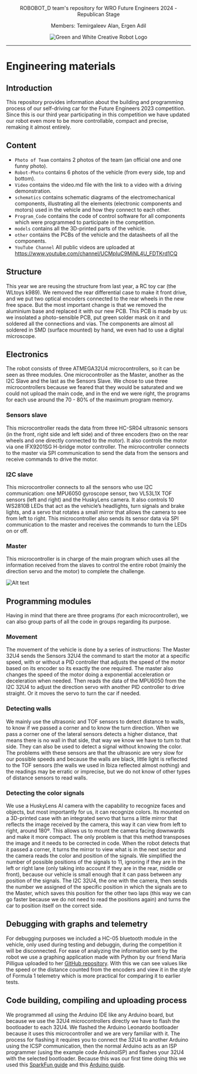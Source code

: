 <div align=center>
 ROBOBOT_D team's repository for WRO Future Engineers 2024 - Republican Stage
 
 Members: Temirgaleev Alan, Ergen Adil

 ![Green and White Creative Robot Logo](https://github.com/user-attachments/assets/85363e8c-e6a4-487a-b768-3a5f3a600cf6)

</div>

***



Engineering materials
====
## Introduction

This repository provides information about the building and programming process of our self-driving car for the Future Engineers 2023 competition. Since this is our third year participating in this competition we have updated our robot even more to be more controllable, compact and precise, remaking it almost entirely.

## Content

* `Photo of Team` contains 2 photos of the team (an official one and one funny photo).
* `Robot-Photo` contains 6 photos of the vehicle (from every side, top and bottom).
* `Video` contains the video.md file with the link to a video with a driving demonstration.
* `schematics` contains schematic diagrams of the electromechanical components, illustrating all the elements (electronic components and motors) used in the vehicle and how they connect to each other.
* `Program_Code` contains the code of control software for all components which were programmed to participate in the competition.
* `models` contains all the 3D-printed parts of the vehicle. 
* `other` contains the PCBs of the vehicle and the datasheets of all the components.
* `YouTube Channel` All public videos are uploaded at https://www.youtube.com/channel/UCMpIuC9MiNL4U_FDTKrd1CQ

## Structure

This year we are reusing the structure from last year, a RC toy car (the WLtoys k989). We removed the rear differential case to make it front drive, and we put two optical encoders connected to the rear wheels in the new free space.
But the most important change is that we removed the aluminium base and replaced it with our new PCB. This PCB is made by us: we insolated a photo-sensible PCB, put green solder mask on it and soldered all the connections and vias. The components are almost all soldered in SMD (surface mounted) by hand, we even had to use a digital microscope.

## Electronics

The robot consists of three ATMEGA32U4 microcontrollers, so it can be seen as three modules. One microcontroller as the Master, another as the I2C Slave and the last as the Sensors Slave. We chose to use three microcontrollers because we feared that they would be saturated and we could not upload the main code, and in the end we were right, the programs for each use around the 70 - 80% of the maximum program memory.

### Sensors slave

This microcontroller reads the data from three HC-SR04 ultrasonic sensors (in the front, right side and left side) and of three encoders (two on the rear wheels and one directly connected to the motor). It also controls the motor via one IFX9201SG H-bridge motor controller.
The microcontroller connects to the master via SPI communication to send the data from the sensors and receive commands to drive the motor.

### I2C slave
 
This microcontroller connects to all the sensors who use I2C communication: one MPU6050 gyroscope sensor, two VL53L1X TOF sensors (left and right) and the HuskyLens camera. It also controls 10 WS2810B LEDs that act as the vehicle’s headlights, turn signals and brake lights, and a servo that rotates a small mirror that allows the camera to see from left to right.
This microcontroller also sends its sensor data via SPI communication to the master and receives the commands to turn the LEDs on or off.
 
### Master

This microcontroller is in charge of the main program which uses all the information received from the slaves to control the entire robot (mainly the direction servo and the motor) to complete the challenge.

![Alt text](/vehicle-photos/bottom-side-2023.jpeg?raw=true "PCB Bottom")
## Programming modules

Having in mind that there are three programs (for each microcontroller), we can also group parts of all the code in groups regarding its purpose.

### Movement

The movement of the vehicle is done by a series of instructions: The Master 32U4 sends the Sensors 32U4 the command to start the motor at a specific speed, with or without a PID controller that adjusts the speed of the motor based on its encoder so its exactly the one required. The master also changes the speed of the motor doing a exponential acceleration or deceleration when needed. Then reads the data of the MPU6050 from the I2C 32U4 to adjust the direction servo with another PID controller to drive straight. Or it moves the servo to turn the car if needed.

### Detecting walls

We mainly use the ultrasonic and TOF sensors to detect distance to walls, to know if we passed a corner and to know the turn direction.
When we pass a corner one of the lateral sensors detects a higher distance, that means there is no wall in that side, that way we know we have to turn to that side.
They can also be used to detect a signal without knowing the color.
The problems with these sensors are that the ultrasonic are very slow for our possible speeds and because the walls are black, little light is reflected to the TOF sensors (the walls we used in Ibiza reflected almost nothing) and the readings may be erratic or imprecise, but we do not know of other types of distance sensors to read walls.

### Detecting the color signals

We use a HuskyLens AI camera with the capability to recognize faces and objects, but most importantly for us, it can recognize colors. Its mounted on a 3D-printed case with an integrated servo that turns a little mirror that reflects the image received by the camera, this way it can view from left to right, around 180º. This allows us to mount the camera facing downwards and make it more compact. The only problem is that this method transposes the image and it needs to be corrected in code.
When the robot detects that it passed a corner, it turns the mirror to view what is in the next sector and the camera reads the color and position of the signals. We simplified the number of possible positions of the signals to 11, ignoring if they are in the left or right lane (only taking into account if they are in the rear, middle or front), because our vehicle is small enough that it can pass between any position of the signals.
The I2C 32U4, the one with the camera, then sends the number we assigned of the specific position in which the signals are to the Master, which saves this position for the other two laps (this way we can go faster because we do not need to read the positions again) and turns the car to position itself on the correct side.

## Debugging with graphs and telemetry

For debugging purposes we included a HC-05 bluetooth module in the vehicle, only used during testing and debuggin, during the competition it will be disconnected. For ease of analyzing the information sent by the robot we use a graphing application made with Python by our friend Maria Pilligua uploaded to her [GitHub repository](https://github.com/mpilligua/app_wro). With this we can see values like the speed or the distance counted from the encoders and view it in the style of Formula 1 telemetry which is more practical for comparing it to earlier tests.

## Code building, compiling and uploading process

We programmed all using the Arduino IDE like any Arduino board, but because we use the 32U4 microcontrollers directly we have to flash the bootloader to each 32U4. We flashed the Arduino Leonardo bootloader because it uses this microcontroller and we are very familiar with it. The process for flashing it requires you to connect the 32U4 to another Arduino using the ICSP communication, then the normal Arduino acts as an ISP programmer (using the example code ArduinoISP) and flashes your 32U4 with the selected bootloader.
Because this was our first time doing this we used this [SparkFun guide](https://learn.sparkfun.com/tutorials/installing-an-arduino-bootloader/all) and this [Arduino guide](https://docs.arduino.cc/built-in-examples/arduino-isp/ArduinoISP).
